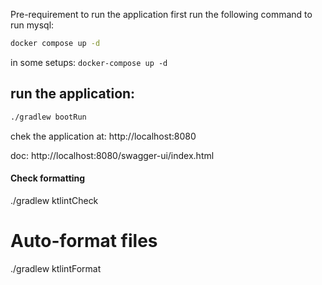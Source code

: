 Pre-requirement to run the application first run the following command to run mysql:
```bash
docker compose up -d
```
in some setups: `docker-compose up -d`

## run the application:
```bash
./gradlew bootRun
```

chek the application at:
http://localhost:8080



doc:
http://localhost:8080/swagger-ui/index.html


#### Check formatting
./gradlew ktlintCheck     
# Auto-format files
./gradlew ktlintFormat    